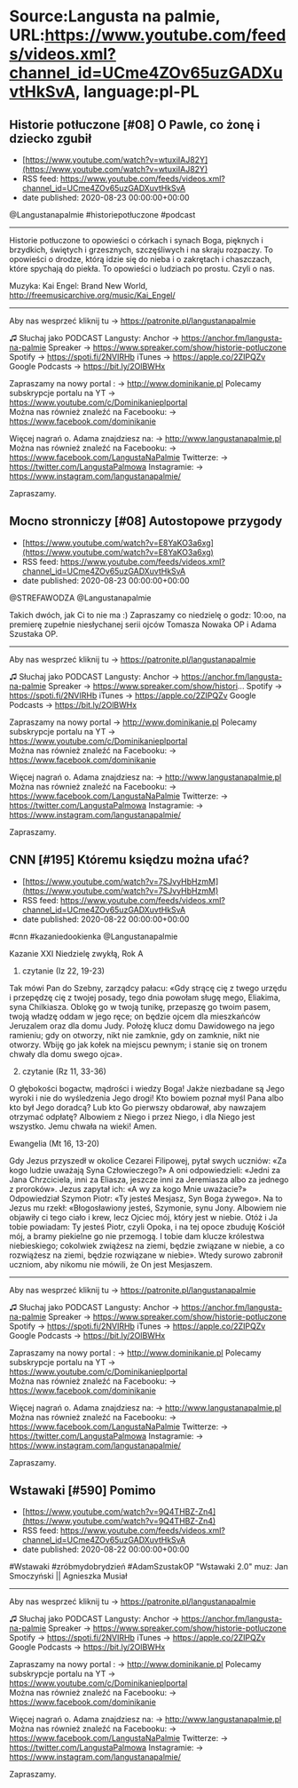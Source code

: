 # Source:Langusta na palmie, URL:https://www.youtube.com/feeds/videos.xml?channel_id=UCme4ZOv65uzGADXuvtHkSvA, language:pl-PL

## Historie potłuczone [#08] O Pawle, co żonę i dziecko zgubił
 - [https://www.youtube.com/watch?v=wtuxiIAJ82Y](https://www.youtube.com/watch?v=wtuxiIAJ82Y)
 - RSS feed: https://www.youtube.com/feeds/videos.xml?channel_id=UCme4ZOv65uzGADXuvtHkSvA
 - date published: 2020-08-23 00:00:00+00:00

@Langustanapalmie   #historiepotłuczone #podcast
________________________________________
Historie potłuczone to opowieści o córkach i synach Boga, pięknych i brzydkich, świętych i grzesznych, szczęśliwych i na skraju rozpaczy. To opowieści o drodze, którą idzie się do nieba i o zakrętach i chaszczach, które spychają do piekła. To opowieści o ludziach po prostu. Czyli o nas.

Muzyka: Kai Engel: Brand New World, http://freemusicarchive.org/music/Kai_Engel/
________________________________________

Aby nas wesprzeć kliknij tu → https://patronite.pl/langustanapalmie

♫ Słuchaj jako PODCAST Langusty: 
Anchor → https://anchor.fm/langusta-na-palmie
Spreaker → https://www.spreaker.com/show/historie-potluczone
Spotify → https://spoti.fi/2NVIRHb
iTunes → https://apple.co/2ZIPQZv
Google Podcasts → https://bit.ly/2OlBWHx

Zapraszamy na nowy portal :
→ http://www.dominikanie.pl
Polecamy subskrypcje portalu na YT
→ https://www.youtube.com/c/Dominikanieplportal  
Można nas również znaleźć na Facebooku: 
→ https://www.facebook.com/dominikanie

Więcej nagrań o. Adama znajdziesz na: 
→ http://www.langustanapalmie.pl
Można nas również znaleźć na Facebooku: 
→ https://www.facebook.com/LangustaNaPalmie
Twitterze: 
→ https://twitter.com/LangustaPalmowa
Instagramie: 
→ https://www.instagram.com/langustanapalmie/

Zapraszamy.

## Mocno stronniczy [#08] Autostopowe przygody
 - [https://www.youtube.com/watch?v=E8YaKO3a6xg](https://www.youtube.com/watch?v=E8YaKO3a6xg)
 - RSS feed: https://www.youtube.com/feeds/videos.xml?channel_id=UCme4ZOv65uzGADXuvtHkSvA
 - date published: 2020-08-23 00:00:00+00:00

@STREFAWODZA @Langustanapalmie 

Takich dwóch, jak Ci to nie ma :) Zapraszamy co niedzielę o godz: 10:oo, na premierę zupełnie niesłychanej serii ojców Tomasza Nowaka OP i Adama Szustaka OP.
________________________________________

Aby nas wesprzeć kliknij tu → https://patronite.pl/langustanapalmie

♫ Słuchaj jako PODCAST Langusty: 
Anchor → https://anchor.fm/langusta-na-palmie
Spreaker → https://www.spreaker.com/show/histori...
Spotify → https://spoti.fi/2NVIRHb
iTunes → https://apple.co/2ZIPQZv
Google Podcasts → https://bit.ly/2OlBWHx

Zapraszamy na nowy portal 
→ http://www.dominikanie.pl
Polecamy subskrypcje portalu na YT
→ https://www.youtube.com/c/Dominikanieplportal  
Można nas również znaleźć na Facebooku: 
→ https://www.facebook.com/dominikanie

Więcej nagrań o. Adama znajdziesz na: 
→ http://www.langustanapalmie.pl
Można nas również znaleźć na Facebooku: 
→ https://www.facebook.com/LangustaNaPalmie
Twitterze: 
→ https://twitter.com/LangustaPalmowa
Instagramie: 
→ https://www.instagram.com/langustanapalmie/

Zapraszamy.

## CNN [#195] Któremu księdzu można ufać?
 - [https://www.youtube.com/watch?v=7SJvyHbHzmM](https://www.youtube.com/watch?v=7SJvyHbHzmM)
 - RSS feed: https://www.youtube.com/feeds/videos.xml?channel_id=UCme4ZOv65uzGADXuvtHkSvA
 - date published: 2020-08-22 00:00:00+00:00

#cnn #kazaniedookienka  @Langustanapalmie 

Kazanie XXI Niedzielę zwykłą, Rok A

1. czytanie (Iz 22, 19-23)

Tak mówi Pan do Szebny, zarządcy pałacu:
«Gdy strącę cię z twego urzędu i przepędzę cię z twojej posady, tego dnia powołam sługę mego, Eliakima, syna Chilkiasza. Oblokę go w twoją tunikę, przepaszę go twoim pasem, twoją władzę oddam w jego ręce; on będzie ojcem dla mieszkańców Jeruzalem oraz dla domu Judy. Położę klucz domu Dawidowego na jego ramieniu; gdy on otworzy, nikt nie zamknie, gdy on zamknie, nikt nie otworzy. Wbiję go jak kołek na miejscu pewnym; i stanie się on tronem chwały dla domu swego ojca».

2. czytanie (Rz 11, 33-36)

O głębokości bogactw, mądrości i wiedzy Boga! Jakże niezbadane są Jego wyroki i nie do wyśledzenia Jego drogi! Kto bowiem poznał myśl Pana albo kto był Jego doradcą? Lub kto Go pierwszy obdarował, aby nawzajem otrzymać odpłatę? Albowiem z Niego i przez Niego, i dla Niego jest wszystko. Jemu chwała na wieki! Amen.

Ewangelia (Mt 16, 13-20)

Gdy Jezus przyszedł w okolice Cezarei Filipowej, pytał swych uczniów: «Za kogo ludzie uważają Syna Człowieczego?» A oni odpowiedzieli: «Jedni za Jana Chrzciciela, inni za Eliasza, jeszcze inni za Jeremiasza albo za jednego z proroków». Jezus zapytał ich: «A wy za kogo Mnie uważacie?» Odpowiedział Szymon Piotr: «Ty jesteś Mesjasz, Syn Boga żywego». Na to Jezus mu rzekł: «Błogosławiony jesteś, Szymonie, synu Jony. Albowiem nie objawiły ci tego ciało i krew, lecz Ojciec mój, który jest w niebie. Otóż i Ja tobie powiadam: Ty jesteś Piotr, czyli Opoka, i na tej opoce zbuduję Kościół mój, a bramy piekielne go nie przemogą. I tobie dam klucze królestwa niebieskiego; cokolwiek zwiążesz na ziemi, będzie związane w niebie, a co rozwiążesz na ziemi, będzie rozwiązane w niebie».
Wtedy surowo zabronił uczniom, aby nikomu nie mówili, że On jest Mesjaszem.

________________________________________

Aby nas wesprzeć kliknij tu → https://patronite.pl/langustanapalmie

♫ Słuchaj jako PODCAST Langusty: 
Anchor → https://anchor.fm/langusta-na-palmie
Spreaker → https://www.spreaker.com/show/historie-potluczone
Spotify → https://spoti.fi/2NVIRHb
iTunes → https://apple.co/2ZIPQZv
Google Podcasts → https://bit.ly/2OlBWHx

Zapraszamy na nowy portal :
→ http://www.dominikanie.pl
Polecamy subskrypcje portalu na YT
→ https://www.youtube.com/c/Dominikanieplportal  
Można nas również znaleźć na Facebooku: 
→ https://www.facebook.com/dominikanie

Więcej nagrań o. Adama znajdziesz na: 
→ http://www.langustanapalmie.pl
Można nas również znaleźć na Facebooku: 
→ https://www.facebook.com/LangustaNaPalmie
Twitterze: 
→ https://twitter.com/LangustaPalmowa
Instagramie: 
→ https://www.instagram.com/langustanapalmie/

Zapraszamy.

## Wstawaki [#590] Pomimo
 - [https://www.youtube.com/watch?v=9Q4THBZ-Zn4](https://www.youtube.com/watch?v=9Q4THBZ-Zn4)
 - RSS feed: https://www.youtube.com/feeds/videos.xml?channel_id=UCme4ZOv65uzGADXuvtHkSvA
 - date published: 2020-08-22 00:00:00+00:00

#Wstawaki #zróbmydobrydzień #AdamSzustakOP
"Wstawaki 2.0" muz: Jan Smoczyński || Agnieszka Musiał  
________________________________________

Aby nas wesprzeć kliknij tu → https://patronite.pl/langustanapalmie


♫ Słuchaj jako PODCAST Langusty: 
Anchor → https://anchor.fm/langusta-na-palmie
Spreaker → https://www.spreaker.com/show/historie-potluczone
Spotify → https://spoti.fi/2NVIRHb
iTunes → https://apple.co/2ZIPQZv
Google Podcasts → https://bit.ly/2OlBWHx

Zapraszamy na nowy portal :
→ http://www.dominikanie.pl
Polecamy subskrypcje portalu na YT
→ https://www.youtube.com/c/Dominikanieplportal  
Można nas również znaleźć na Facebooku: 
→ https://www.facebook.com/dominikanie

Więcej nagrań o. Adama znajdziesz na: 
→ http://www.langustanapalmie.pl
Można nas również znaleźć na Facebooku: 
→ https://www.facebook.com/LangustaNaPalmie
Twitterze: 
→ https://twitter.com/LangustaPalmowa
Instagramie: 
→ https://www.instagram.com/langustanapalmie/

Zapraszamy.

